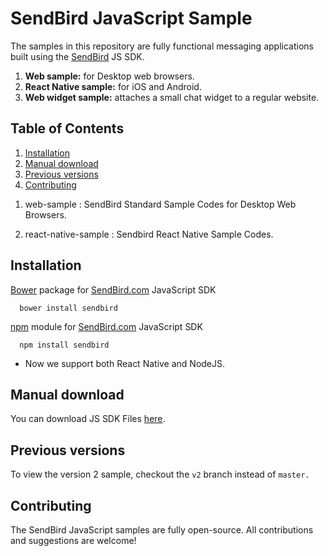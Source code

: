 # SendBird JavaScript Sample

The samples in this repository are fully functional messaging applications built using the [SendBird](https://sendbird.com) JS SDK.
  1. **Web sample:** for Desktop web browsers.
  1. **React Native sample:** for iOS and Android.
  1. **Web widget sample:** attaches a small chat widget to a regular website.

## Table of Contents

  1. [Installation](#installation)
  1. [Manual download](#manual-download)
  1. [Previous versions](#previous-versions)
  1. [Contributing](#contributing)

1) web-sample : SendBird Standard Sample Codes for Desktop Web Browsers.

2) react-native-sample : Sendbird React Native Sample Codes.

## Installation
  
[Bower](http://bower.io) package for [SendBird.com](https://sendbird.com) JavaScript SDK  

      bower install sendbird


[npm](https://www.npmjs.com/package/sendbird) module for [SendBird.com](https://sendbird.com) JavaScript SDK  

      npm install sendbird

* Now we support both React Native and NodeJS.


## Manual download
  
You can download JS SDK Files [here](https://github.com/smilefam/SendBird-SDK-JavaScript).


## Previous versions

To view the version 2 sample, checkout the `v2` branch instead of `master.`


## Contributing

The SendBird JavaScript samples are fully open-source. All contributions and suggestions are welcome!
